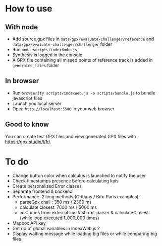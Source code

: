 # How to use
## With node
- Add source gpx files in `data/gpx/evaluate-challenger/reference` and `data/gpx/evaluate-challenger/challenger` folder
- Run `node scripts/indexNode.js`
- Synthesis is logged in the console.
- A GPX file containing all missed points of reference track is added in `generated_files` folder

## In browser
- Run `browserify scripts/indexWeb.js -o scripts/bundle.js` to bundle javascript files
- Launch you local server
- Open `http://localhost:5500` in your web browser

## Good to know
You can create test GPX files and view generated GPX files with https://gpx.studio/l/fr/.

# To do
- Change button color when calculus is launched to notify the user
- Check timestamps presence before calculating kpis
- Create personalized Error classes
- Separate frontend & backend
- Performance: 2 long methods (Orleans / Bdx-Paris examples):
  - parseGpx chall : 350 ms / 2300 ms
  - calculate closest: 7000 ms / 5000 ms
  - => Comes from external libs fast-xml-parser & calculateClosest (while loop executed 1_000_000 times)
- Mapbox API key
- Get rid of global variables in indexWeb.js ?
- Display waiting message while loading big files or while comparing big files
